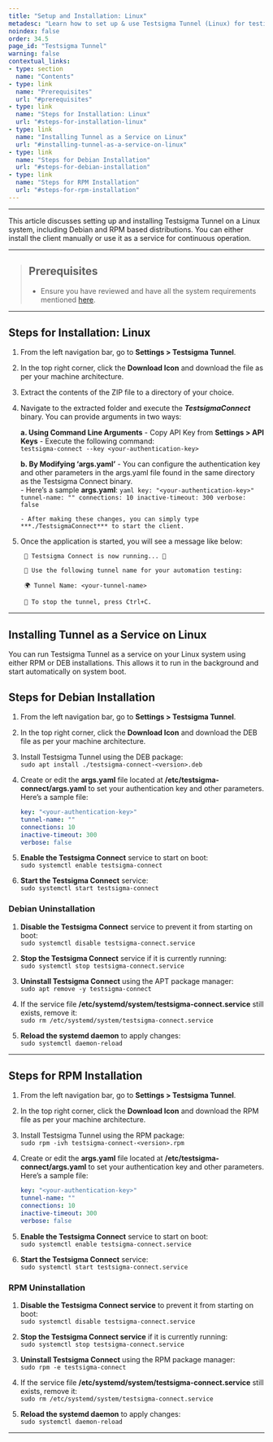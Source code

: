 ```yaml
---
title: "Setup and Installation: Linux"
metadesc: "Learn how to set up & use Testsigma Tunnel (Linux) for testing of locally hosted applications across real browsers, bypassing firewalls & proxy restrictions."
noindex: false
order: 34.5
page_id: "Testsigma Tunnel"
warning: false
contextual_links:
- type: section
  name: "Contents"
- type: link
  name: "Prerequisites"
  url: "#prerequisites"
- type: link
  name: "Steps for Installation: Linux"
  url: "#steps-for-installation-linux"
- type: link
  name: "Installing Tunnel as a Service on Linux"
  url: "#installing-tunnel-as-a-service-on-linux"
- type: link
  name: "Steps for Debian Installation"
  url: "#steps-for-debian-installation"
- type: link
  name: "Steps for RPM Installation"
  url: "#steps-for-rpm-installation"
---
```


---

This article discusses setting up and installing Testsigma Tunnel on a Linux system, including Debian and RPM based distributions. You can either install the client manually or use it as a service for continuous operation.

---

> ## **Prerequisites**
> 
> - Ensure you have reviewed and have all the system requirements mentioned [here](https://testsigma.com/docs/testsigma-tunnel/key-components/).

---
## **Steps for Installation: Linux**

1. From the left navigation bar, go to **Settings > Testsigma Tunnel**. 

2. In the top right corner, click the **Download Icon** and download the file as per your machine architecture. 

3. Extract the contents of the ZIP file to a directory of your choice.

4. Navigate to the extracted folder and execute the ***TestsigmaConnect*** binary. You can provide arguments in two ways:

    **a. Using Command Line Arguments**
       - Copy API Key from **Settings > API Keys** 
       - Execute the following command: <br>
         ```testsigma-connect --key <your-authentication-key>```

    **b. By Modifying ‘args.yaml’**
       - You can configure the authentication key and other parameters in the args.yaml file found in the same directory as the Testsigma Connect binary.  
       - Here’s a sample **args.yaml**:
         ```yaml
         key: "<your-authentication-key>"
         tunnel-name: ""
         connections: 10
         inactive-timeout: 300
         verbose: false
         ```
         
       - After making these changes, you can simply type ***./TestsigmaConnect*** to start the client.


5. Once the application is started, you will see a message like below:

   ```
    🚀 Testsigma Connect is now running... 🚀

    🔑 Use the following tunnel name for your automation testing:
   
    🌍 Tunnel Name: <your-tunnel-name>
   
    🛑 To stop the tunnel, press Ctrl+C.
   ```

---

## **Installing Tunnel as a Service on Linux**

You can run Testsigma Tunnel as a service on your Linux system using either RPM or DEB installations. This allows it to run in the background and start automatically on system boot. 

## **Steps for Debian Installation**

1. From the left navigation bar, go to **Settings > Testsigma Tunnel**.

2. In the top right corner, click the **Download Icon** and download the DEB file as per your machine architecture. 

3. Install Testsigma Tunnel using the DEB package: <br>
   ```sudo apt install ./testsigma-connect-<version>.deb```

4. Create or edit the **args.yaml** file located at **/etc/testsigma-connect/args.yaml** to set your authentication key and other parameters. Here’s a sample file:
   ```yaml
   key: "<your-authentication-key>"
   tunnel-name: ""
   connections: 10
   inactive-timeout: 300
   verbose: false

5. **Enable the Testsigma Connect** service to start on boot: <br>
   ```sudo systemctl enable testsigma-connect```

6. **Start the Testsigma Connect** service: <br>
   ```sudo systemctl start testsigma-connect```

### **Debian Uninstallation**

1. **Disable the Testsigma Connect** service to prevent it from starting on boot: <br>
   ```sudo systemctl disable testsigma-connect.service```

2. **Stop the Testsigma Connect** service if it is currently running: <br>
   ```sudo systemctl stop testsigma-connect.service```

3. **Uninstall Testsigma Connect** using the APT package manager: <br>
   ```sudo apt remove -y testsigma-connect```

4. If the service file **/etc/systemd/system/testsigma-connect.service** still exists, remove it: <br>
   ```sudo rm /etc/systemd/system/testsigma-connect.service```

5. **Reload the systemd daemon** to apply changes: <br>
   ```sudo systemctl daemon-reload```

---


## **Steps for RPM Installation**

1. From the left navigation bar, go to **Settings > Testsigma Tunnel**.

2. In the top right corner, click the **Download Icon** and download the RPM file as per your machine architecture. 

3. Install Testsigma Tunnel using the RPM package: <br>
   ```sudo rpm -ivh testsigma-connect-<version>.rpm```

4. Create or edit the **args.yaml** file located at **/etc/testsigma-connect/args.yaml** to set your authentication key and other parameters. Here’s a sample file:
   ```yaml
   key: "<your-authentication-key>"
   tunnel-name: ""
   connections: 10
   inactive-timeout: 300
   verbose: false

5. **Enable the Testsigma Connect** service to start on boot: <br>
   ```sudo systemctl enable testsigma-connect.service```

6. **Start the Testsigma Connect** service: <br>
   ```sudo systemctl start testsigma-connect.service```


### **RPM Uninstallation**

1. **Disable the Testsigma Connect service** to prevent it from starting on boot: <br>
   ```sudo systemctl disable testsigma-connect.service```

2. **Stop the Testsigma Connect service** if it is currently running: <br>
   ```sudo systemctl stop testsigma-connect.service```

3. **Uninstall Testsigma Connect** using the RPM package manager: <br>
   ```sudo rpm -e testsigma-connect```

4. If the service file **/etc/systemd/system/testsigma-connect.service** still exists, remove it: <br>
   ```sudo rm /etc/systemd/system/testsigma-connect.service```

5. **Reload the systemd daemon** to apply changes: <br>
   ```sudo systemctl daemon-reload```

---
